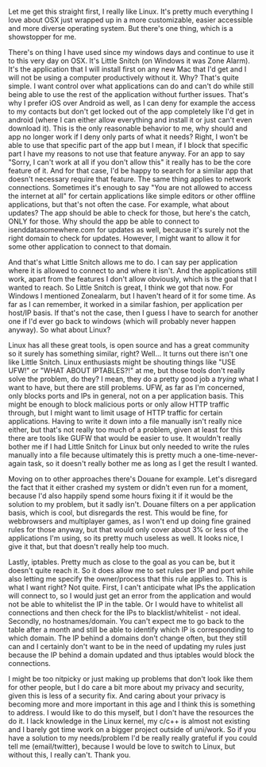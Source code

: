 Let me get this straight first, I really like Linux. It's pretty much everything I love about OSX just wrapped up in a more customizable, easier accessible and more diverse operating system. But there's one thing, which is a showstopper for me.

There's on thing I have used since my windows days and continue to use it to this very day on OSX. It's Little Snitch (on Windows it was Zone Alarm). It's the application that I will install first on any new Mac that I'd get and I will not be using a computer productively without it. Why? That's quite simple. I want control over what applications can do and can't do while still being able to use the rest of the application without further issues. That's why I prefer iOS over Android as well, as I can deny for example the access to my contacts but don't get locked out of the app completely like I'd get in android (where I can either allow everything and install it or just can't even download it). This is the only reasonable behavior to me, why should and app no longer work if I deny only parts of what it needs? Right, I won't be able to use that specific part of the app but I mean, if I block that specific part I have my reasons to not use that feature anyway. For an app to say "Sorry, I can't work at all if you don't allow this" it really has to be the core feature of it. And for that case, I'd be happy to search for a similar app that doesn't necessary require that feature. The same thing applies to network connections. Sometimes it's enough to say "You are not allowed to access the internet at all" for certain applications like simple editors or other offline applications, but that's not often the case. For example, what about updates? The app should be able to check for those, but here's the catch, ONLY for those. Why should the app be able to connect to isenddatasomewhere.com for updates as well, because it's surely not the right domain to check for updates. However, I might want to allow it for some other application to connect to that domain. 

And that's what Little Snitch allows me to do. I can say per application where it is allowed to connect to and where it isn't. And the applications still work, apart from the features I don't allow obviously, which is the goal that I wanted to reach. So Little Snitch is great, I think we got that now. For Windows I mentioned Zonealarm, but I haven't heard of it for some time. As far as I can remember, it worked in a similar fashion, per application per host/IP basis. If that's not the case, then I guess I have to search for another one if I'd ever go back to windows (which will probably never happen anyway). So what about Linux?

Linux has all these great tools, is open source and has a great community so it surely has something similar, right? Well... It turns out there isn't one like Little Snitch. Linux enthusiasts might be shouting things like "USE UFW!" or "WHAT ABOUT IPTABLES?!" at me, but those tools don't really solve the problem, do they? I mean, they do a pretty good job a *trying* what I want to have, but there are still problems. UFW, as far as I'm concerned, only blocks ports and IPs in general, not on a per application basis. This might be enough to block malicious ports or only allow HTTP traffic through, but I might want to limit usage of HTTP traffic for certain applications. Having to write it down into a file manually isn't really nice either, but that's not really too much of a problem, given at least for this there are tools like GUFW that would be easier to use. It wouldn't really bother me if I had Little Snitch for Linux but only needed to write the rules manually into a file because ultimately this is pretty much a one-time-never-again task, so it doesn't really bother me as long as I get the result I wanted.

Moving on to other approaches there's Douane for example. Let's disregard the fact that it either crashed my system or didn't even run for a moment, because I'd also happily spend some hours fixing it if it would be the solution to my problem, but it sadly isn't. Douane filters on a per application basis, which is cool, but disregards the rest. This would be fine, for webbrowsers and multiplayer games, as I won't end up doing fine grained rules for those anyway, but that would only cover about 3% or less of the applications I'm using, so its pretty much useless as well. It looks nice, I give it that, but that doesn't really help too much.

Lastly, iptables. Pretty much as close to the goal as you can be, but it doesn't quite reach it. So it does allow me to set rules per IP and port while also letting me specify the owner/process that this rule applies to. This is what I want right? Not quite. First, I can't anticipate what IPs the application will connect to, so I would just get an error from the application and would not be able to whitelist the IP in the table. Or I would have to whitelist all connections and then check for the IPs to blacklist/whitelist - not ideal. Secondly, no hostnames/domain. You can't expect me to go back to the table after a month and still be able to identify which IP is corresponding to which domain. The IP behind a domains don't change often, but they still can and I certainly don't want to be in the need of updating my rules just because the IP behind a domain updated and thus iptables would block the connections.

I might be too nitpicky or just making up problems that don't look like them for other people, but I do care a bit more about my privacy and security, given this is less of a security fix. And caring about your privacy is becoming more and more important in this age and I think this is something to address. I would like to do this myself, but I don't have the resources the do it. I lack knowledge in the Linux kernel, my c/c++ is almost not existing and I barely got time work on a bigger project outside of uni/work. So if you have a solution to my needs/problem I'd be really really grateful if you could tell me (email/twitter), because I would be love to switch to Linux, but without this, I really can't. Thank you.